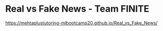# Real vs Fake News - Team FINITE
https://mehtaplustutoring-mlbootcamp20.github.io/Real_vs_Fake_News/
